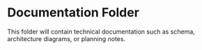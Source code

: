 # Documentation Folder
This folder will contain technical documentation such as schema, architecture diagrams, or planning notes. 
